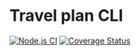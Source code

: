 # Travel plan CLI

[![Node.js CI](https://github.com/lencse/travel-plan-test-task/actions/workflows/default.yml/badge.svg)](https://github.com/lencse/travel-plan-test-task/actions)
[![Coverage Status](https://coveralls.io/repos/github/lencse/travel-plan-test-task/badge.svg?branch=main)](https://coveralls.io/github/lencse/travel-plan-test-task?branch=main)
